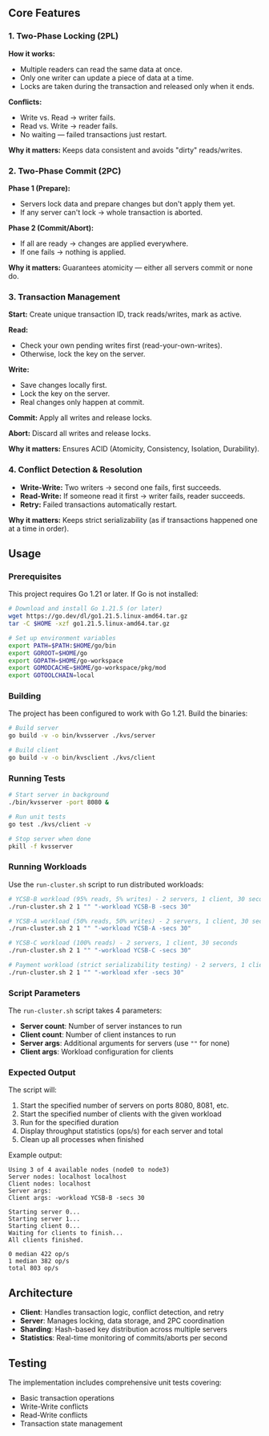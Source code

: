 ## Core Features

### 1. Two-Phase Locking (2PL)

**How it works:**
- Multiple readers can read the same data at once.
- Only one writer can update a piece of data at a time.
- Locks are taken during the transaction and released only when it ends.

**Conflicts:**
- Write vs. Read → writer fails.
- Read vs. Write → reader fails.
- No waiting — failed transactions just restart.

**Why it matters:** Keeps data consistent and avoids "dirty" reads/writes.

### 2. Two-Phase Commit (2PC)

**Phase 1 (Prepare):**
- Servers lock data and prepare changes but don't apply them yet.
- If any server can't lock → whole transaction is aborted.

**Phase 2 (Commit/Abort):**
- If all are ready → changes are applied everywhere.
- If one fails → nothing is applied.

**Why it matters:** Guarantees atomicity — either all servers commit or none do.

### 3. Transaction Management

**Start:** Create unique transaction ID, track reads/writes, mark as active.

**Read:**
- Check your own pending writes first (read-your-own-writes).
- Otherwise, lock the key on the server.

**Write:**
- Save changes locally first.
- Lock the key on the server.
- Real changes only happen at commit.

**Commit:** Apply all writes and release locks.

**Abort:** Discard all writes and release locks.

**Why it matters:** Ensures ACID (Atomicity, Consistency, Isolation, Durability).

### 4. Conflict Detection & Resolution

- **Write-Write:** Two writers → second one fails, first succeeds.
- **Read-Write:** If someone read it first → writer fails, reader succeeds.
- **Retry:** Failed transactions automatically restart.

**Why it matters:** Keeps strict serializability (as if transactions happened one at a time in order).

## Usage

### Prerequisites

This project requires Go 1.21 or later. If Go is not installed:

```bash
# Download and install Go 1.21.5 (or later)
wget https://go.dev/dl/go1.21.5.linux-amd64.tar.gz
tar -C $HOME -xzf go1.21.5.linux-amd64.tar.gz

# Set up environment variables
export PATH=$PATH:$HOME/go/bin
export GOROOT=$HOME/go
export GOPATH=$HOME/go-workspace
export GOMODCACHE=$HOME/go-workspace/pkg/mod
export GOTOOLCHAIN=local
```

### Building

The project has been configured to work with Go 1.21. Build the binaries:

```bash
# Build server
go build -v -o bin/kvsserver ./kvs/server

# Build client  
go build -v -o bin/kvsclient ./kvs/client
```

### Running Tests

```bash
# Start server in background
./bin/kvsserver -port 8080 &

# Run unit tests
go test ./kvs/client -v

# Stop server when done
pkill -f kvsserver
```

### Running Workloads

Use the `run-cluster.sh` script to run distributed workloads:

```bash
# YCSB-B workload (95% reads, 5% writes) - 2 servers, 1 client, 30 seconds
./run-cluster.sh 2 1 "" "-workload YCSB-B -secs 30"

# YCSB-A workload (50% reads, 50% writes) - 2 servers, 1 client, 30 seconds  
./run-cluster.sh 2 1 "" "-workload YCSB-A -secs 30"

# YCSB-C workload (100% reads) - 2 servers, 1 client, 30 seconds
./run-cluster.sh 2 1 "" "-workload YCSB-C -secs 30"

# Payment workload (strict serializability testing) - 2 servers, 1 client, 30 seconds
./run-cluster.sh 2 1 "" "-workload xfer -secs 30"
```

### Script Parameters

The `run-cluster.sh` script takes 4 parameters:
- **Server count**: Number of server instances to run
- **Client count**: Number of client instances to run  
- **Server args**: Additional arguments for servers (use `""` for none)
- **Client args**: Workload configuration for clients

### Expected Output

The script will:
1. Start the specified number of servers on ports 8080, 8081, etc.
2. Start the specified number of clients with the given workload
3. Run for the specified duration
4. Display throughput statistics (ops/s) for each server and total
5. Clean up all processes when finished

Example output:
```
Using 3 of 4 available nodes (node0 to node3)
Server nodes: localhost localhost
Client nodes: localhost
Server args: 
Client args: -workload YCSB-B -secs 30

Starting server 0...
Starting server 1...
Starting client 0...
Waiting for clients to finish...
All clients finished.

0 median 422 op/s
1 median 382 op/s
total 803 op/s
```

## Architecture

- **Client**: Handles transaction logic, conflict detection, and retry
- **Server**: Manages locking, data storage, and 2PC coordination
- **Sharding**: Hash-based key distribution across multiple servers
- **Statistics**: Real-time monitoring of commits/aborts per second

## Testing

The implementation includes comprehensive unit tests covering:
- Basic transaction operations
- Write-Write conflicts
- Read-Write conflicts
- Transaction state management

